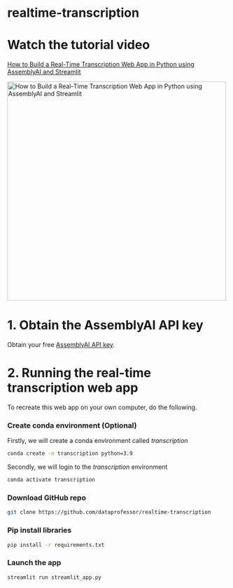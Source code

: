 # realtime-transcription

# Watch the tutorial video

[How to Build a Real-Time Transcription Web App in Python using AssemblyAI and Streamlit](https://youtu.be/Kj0JtjAxxKA)

<a href="https://youtu.be/8rb9GefC_CU"><img src="http://img.youtube.com/vi/8rb9GefC_CU/0.jpg" alt="How to Build a Real-Time Transcription Web App in Python using AssemblyAI and Streamlit" title="How to Build a Real-Time Transcription Web App in Python using AssemblyAI and Streamlit" width="500" /></a>

# 1. Obtain the AssemblyAI API key

Obtain your free [AssemblyAI API key](https://www.assemblyai.com/?utm_source=youtube&utm_medium=social&utm_campaign=dataprofessor_realtime).

# 2. Running the real-time transcription web app
To recreate this web app on your own computer, do the following.

### Create conda environment (Optional)
Firstly, we will create a conda environment called *transcription*
```bash
conda create -n transcription python=3.9
```
Secondly, we will login to the *transcription* environment
```bash
conda activate transcription
```

###  Download GitHub repo

```bash
git clone https://github.com/dataprofessor/realtime-transcription
```

###  Pip install libraries
```bash
pip install -r requirements.txt
```

###  Launch the app

```bash
streamlit run streamlit_app.py
```
